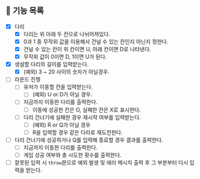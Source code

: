 ## 🧾 기능 목록

- [x] 다리
  - [x] 다리는 위 아래 두 칸으로 나뉘어져있다.
  - [x] 0과 1 중 무작위 값을 이용해서 건널 수 있는 칸인지 아닌지 정한다.
  - [x] 건널 수 있는 칸이 위 칸이면 U, 아래 칸이면 D로 나타낸다.
  - [x] 무작위 값이 0이면 D, 1이면 U가 된다.
- [x] 생설할 다리의 길이를 입력받는다.
  - [x] (예외) 3 ~ 20 사이의 숫자가 아닐경우.
- [ ] 라운드 진행
  - [ ] 유저가 이동할 칸을 입력받는다.
    - [ ] (예외) U or D가 아닐 경우.
  - [ ] 지금까지 이동한 다리를 출력한다.
    - [ ] 이동에 성공한 칸은 O, 실패한 칸은 X로 표시한다.
  - [ ] 다리 건너기에 실패한 경우 재시작 여부를 입력받는다.
    - [ ] (예외) R or Q가 아닐 경우
    - [ ] R을 입력할 경우 같은 다리로 재도전한다.
- [ ] 다리 건너기에 성공하거나 Q를 입력해 종료할 경우 결과를 출력한다.
  - [ ] 지금까지 이동한 다리를 출력한다.
  - [ ] 게임 성공 여부와 총 시도한 횟수를 출력한다.
- [ ] 잘못된 입력 시 `throw`문으로 예외 발생 및 에러 메시지 출력 후 그 부분부터 다시 입력을 받는다.
